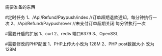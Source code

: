 需要准备的东西

#定时任务
1、/Api/Refund/Paypush/index   //订单超期退款通知，每分钟执行一次
2、/Api/Refund/Paypush/over    //未支付订单超期关闭  每分钟执行一次

#需要开启的扩展
1、curl
2、redis 端口6379
3、OpenSSL

#需要修改的PHP配置
1、PHP上传大小改为 128M
2、PHP post数据大小  改为  128M